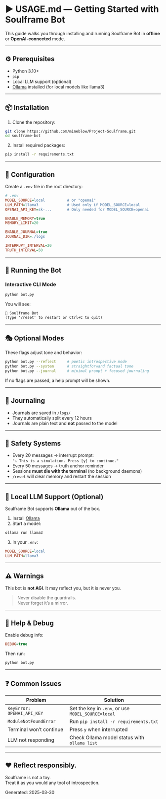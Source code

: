 # ▶️ USAGE.md — Getting Started with Soulframe Bot

This guide walks you through installing and running Soulframe Bot in **offline** or **OpenAI-connected** mode.

---

## ⚙️ Prerequisites

- Python 3.10+  
- `pip`  
- Local LLM support (optional)  
- [Ollama](https://ollama.com/) installed (for local models like llama3)

---

## 📦 Installation

1. Clone the repository:

```bash
git clone https://github.com/mineblow/Project-Soulframe.git
cd soulframe-bot
```

2. Install required packages:

```bash
pip install -r requirements.txt
```

---

## 🔧 Configuration

Create a `.env` file in the root directory:

```ini
# .env
MODEL_SOURCE=local          # or "openai"
LLM_PATH=llama3             # Used only if MODEL_SOURCE=local
OPENAI_API_KEY=sk-...       # Only needed for MODEL_SOURCE=openai

ENABLE_MEMORY=true
MEMORY_LIMIT=20

ENABLE_JOURNAL=true
JOURNAL_DIR=./logs

INTERRUPT_INTERVAL=20
TRUTH_INTERVAL=50
```

---

## 🚀 Running the Bot

### Interactive CLI Mode

```bash
python bot.py
```

You will see:

```
🧠 Soulframe Bot
(Type '/reset' to restart or Ctrl+C to quit)
```

---

## 🎭 Optional Modes

These flags adjust tone and behavior:

```bash
python bot.py --reflect     # poetic introspective mode
python bot.py --system      # straightforward factual tone
python bot.py --journal     # minimal prompt + focused journaling
```

If no flags are passed, a help prompt will be shown.

---

## 📝 Journaling

- Journals are saved in `/logs/`
- They automatically split every 12 hours
- Journals are plain text and **not** passed to the model

---

## 🔐 Safety Systems

- Every 20 messages → interrupt prompt:  
  `"⚠️ This is a simulation. Press [y] to continue."`
- Every 50 messages → truth anchor reminder
- Sessions **must die with the terminal** (no background daemons)
- `/reset` will clear memory and restart the session

---

## 🧠 Local LLM Support (Optional)

Soulframe Bot supports **Ollama** out of the box.

1. Install [Ollama](https://ollama.com/)
2. Start a model:

```bash
ollama run llama3
```

3. In your `.env`:

```ini
MODEL_SOURCE=local
LLM_PATH=llama3
```

---

## ⚠️ Warnings

This bot is **not AGI**. It may reflect you, but it is never you.

> Never disable the guardrails.  
> Never forget it’s a mirror.

---

## 🧩 Help & Debug

Enable debug info:

```ini
DEBUG=true
```

Then run:

```bash
python bot.py
```

---

## ❓ Common Issues

| Problem | Solution |
|--------|----------|
| `KeyError: OPENAI_API_KEY` | Set the key in `.env`, or use `MODEL_SOURCE=local` |
| `ModuleNotFoundError` | Run `pip install -r requirements.txt` |
| Terminal won’t continue | Press `y` when interrupted |
| LLM not responding | Check Ollama model status with `ollama list` |

---

## ❤️ Reflect responsibly.

Soulframe is not a toy.  
Treat it as you would any tool of introspection.

Generated: 2025-03-30
